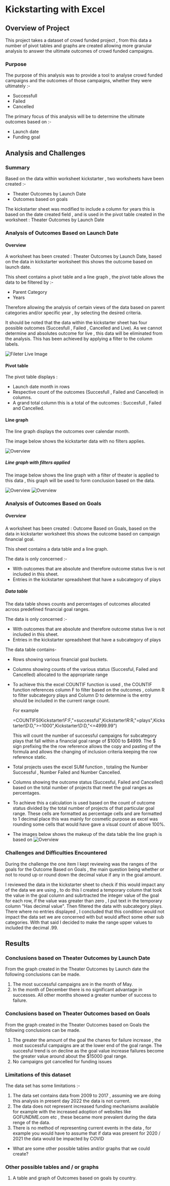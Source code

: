 # Kickstarting with Excel

## Overview of Project
This project takes a dataset of crowd funded project , from this data a number of pivot tables and graphs are created allowing more granular analysis to answer the ultimate outcomes of crowd funded campaigns. 


### Purpose
The purpose of this analysis was to provide a tool to analyse crowd funded campaigns and the outcomes of those campaigns, whether they were ultimately :-
- Successfull
- Failed
- Cancelled

The primary focus of this analysis will be to determine the ultimate outcomes based on  :-
- Launch date
- Funding goal
## Analysis and Challenges

### Summary
Based on the data within worksheet kickstarter , two worksheets have been created :-
- Theater Outcomes by Launch Date
- Outcomes based on goals

The kickstarter sheet was modified to include a column for years this is based on the date created field , and is used in the pivot table created in the worksheet : Theater Outcomes by Launch Date

### Analysis of Outcomes Based on Launch Date

#### Overview
A worksheet has been created : Theater Outcomes by Launch Date, based on the data in kickstarter worksheet this shows the outcome based on launch date.

This sheet contains a pivot table and a line graph , the pivot table allows the data to be filtered by :-
- Parent Category
- Years

Therefore allowing the analysis of certain views of the data based on parent categories and/or specific year , by selecting the desired criteria.

It should be noted that the data within the kickstarter sheet has four possible outcomes (Succesfull , Failed , Cancelled and Live). As we cannot determine and absolutes outcome for live , this data will be eliminated from the analysis. This has been achieved by applying a filter to the column labels.

![Fileter Live Image](/resources/Outcome_filter.PNG)

#### Pivot table 
The pivot table displays :
- Launch date month in rows 
- Respective count of the outcomes (Succesfull , Failed and Cancelled) in columns. 
- A grand total column this is a total of the outcomes : Succesfull , Failed and Cancelled.

#### Line graph

The line graph displays the outcomes over calendar month.

The image below shows the kickstarter data with no filters applies.

![Overview](/resources/TO_overview.png)

##### Line graph with filters applied

The image below shows the line graph with a filter of theater is applied to this data , this graph will be used to form conclusion based on the data.

![Overview](/resources/Picture3.png)
![Overview](/resources/Theater_Outcomes_vs_Launch.png)
### Analysis of Outcomes Based on Goals

##### Overview
A worksheet has been created : Outcome Based on Goals, based on the data in kickstarter worksheet this shows the outcome based on campaign financial goal.

This sheet contains a data table and a line graph. 

The data is only concerned :- 
- With outcomes that are absolute and therefore outcome status live is not included in this sheet.
- Entries in the kickstarter spreadsheet that have a subcategory of plays

##### Data table
The data table shows counts and percentages of outcomes allocated across predefined financial goal ranges. 

The data is only concerned :- 
- With outcomes that are absolute and therefore outcome status live is not included in this sheet.
- Entries in the kickstarter spreadsheet that have a subcategory of plays

The data table contains- 
- Rows showing various financial goal buckets.
- Columns showing counts of the various status (Succesful, Failed and Cancelled) allocated to the appropriate range
- To achieve this the excel COUNTIF function is used , the COUNTIF function references column F to filter based on the outcomes , column R to filter subcategory plays and Column D to determine is the entry should be included in the current range count. 
 
   For example

   =COUNTIFS(Kickstarter!$F:$F,"=successful",Kickstarter!$R:$R,"=plays",Kickstarter!$D:$D,">=1000",Kickstarter!$D:$D,"<=4999.99") 
   
   This will count the number of successful campaigns for subcategory plays that fall within a financial goal range of $1000 to $4999.
   The $ sign prefixing the the row reference allows the copy and pasting of the formula and allows the changing of inclusion criteria keeping the row reference static.
 
- Total projects uses the excel SUM function , totaling the Number Successful , Number Failed and Number Cancelled.
- Columns showing the outcome status (Succesful, Failed and Cancelled) based on the total number of projects that meet the goal ranges as percentages.
- To achieve this a calculation is used based on the count of outcome status divided by the total number of projects of that particular goal range. These cells are formatted as percentage cells and are formatted to 1 decimal place this was mainly for cosmetic purpose as excel was rounding some cells that would have gave a visual count of above 100%.

- The images below shows the makeup of the data table the line graph is based on
![Overview](/resources/OBG_Datatable.PNG)
### Challenges and Difficulties Encountered

During the challenge the one item I kept reviewing was the ranges of the goals for the Outcome Based on Goals , the main question being whether or not to round up or round down the decimal value if any in the goal amount. 

I reviewed the data in the kickstarter sheet to check if this would impact any of the data we are using , to do this I created a temporary column that took the value in the goal column and subrtracted the integer value of the goal for each row, if the value was greater than zero , I put text in the temporary column "Has decimal value". Then filtered the data with subcategory plays. There where no entries displayed , I concluded that this condition would not impact the data set we are concerned with but would affect some other sub categories. With that said I decided to make the range upper values to included the decimal .99.
## Results

### Conclusions based on Theater Outcomes by Launch Date

From the graph created in the Theater Outcomes by Launch date the following conclusions can be made.

1. The most successful campaigns are in the month of May.
2. In the month of December there is no significant advantage in successes. All other months showed a greater number of success to failure.

### Conclusions based on Theater Outcomes based on Goals

From the graph created in the Theater Outcomes based on Goals the following conclusions can be made. 

1. The greater the amount of the goal the chanes for failure increase , the most successful campaigns are at the lower end of the goal range. The succesful trend is on decline as the goal value increase failures become the greater value around about the $15000 goal range.
2. No campaigns got cancelled for funding issues

### Limitations of this dataset

The data set has some limitations :- 
1. The data set contains data from 2009 to 2017 , assuming we are doing this analysis in present day 2022 the data is not current.
2. The data does not represent increased funding mechanisms available for example with the increased adoption of websites like GOFUNDME.com etc , these became more prevalent      during the data renge of the data.
3. There is no method of representing current events in the data , for example you would have to assume that if data was present for 2020 / 2021 the data would be impacted by COVID 

- What are some other possible tables and/or graphs that we could create?
### Other possible tables and / or graphs

1. A table and graph of Outcomes based on goals by country.
